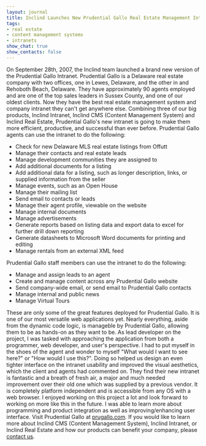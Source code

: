 ```yaml
---
layout: journal
title: Inclind Launches New Prudential Gallo Real Estate Management Intranet
tags: 
- real estate
- content management systems
- intranets
show_chat: true
show_contacts: false
---
```


On September 28th, 2007, the Inclind team launched a brand new version of the Prudential Gallo Intranet. Prudential Gallo is a Delaware real estate company with two offices, one in Lewes, Delaware, and the other in and Rehoboth Beach, Delaware. They have approximately 90 agents employed and are one of the top sales leaders in Sussex County, and one of our oldest clients. Now they have the best real estate management system and company intranet they can't get anywhere else. Combining three of our big products, Inclind Intranet, Inclind CMS (Content Management System) and Inclind Real Estate, Prudential Gallo's new intranet is going to make them more efficient, productive, and successful than ever before. Prudential Gallo agents can use the intranet to do the following: <ul> <li> Check for new Delaware MLS real estate listings from Offutt</li> <li> Manage their contacts and real estate leads</li> <li> Manage development communities they are assigned to</li> <li> Add additional documents for a listing</li> <li> Add additional data for a listing, such as longer description, links, or supplied information from the seller</li> <li> Manage events, such as an Open House</li> <li> Manage their mailing list</li> <li> Send email to contacts or leads</li> <li> Manage their agent profile, viewable on the website</li> <li> Manage internal documents</li> <li> Manage advertisements</li> <li> Generate reports based on listing data and export data to excel for further drill down reporting</li> <li> Generate datasheets to Microsoft Word documents for printing and editing</li> <li> Manage rentals from an external XML feed</li> </ul> Prudential Gallo staff members can use the intranet to do the following: <ul> <li> Manage and assign leads to an agent</li> <li> Create and manage content across any Prudential Gallo website</li> <li> Send company-wide email, or send email to Prudential Gallo contacts</li> <li> Manage internal and public news</li> <li> Manage Virtual Tours</li> </ul> These are only some of the great features deployed for Prudential Gallo. It is one of our most versatile web applications yet. Nearly everything, aside from the dynamic code logic, is manageble by Prudential Gallo, allowing them to be as hands-on as they want to be. As lead developer on the project, I was tasked with approaching the application from both a programmer, web developer, and user's perspective. I had to put myself in the shoes of the agent and wonder to myself "What would I want to see here?" or "How would I use this?". Doing so helped us design an even tighter interface on the intranet usability and improved the visual aesthetics, which the client and agents had commented on. They find their new intranet is fantastic and a breath of fresh air, a major and much needed improvement over their old one which was supplied by a previous vendor. It is completely platform independent and is accessible from any OS with a web browser. I enjoyed working on this project a lot and look forward to working on more like this in the future. I was able to learn more about programming and product integration as well as improving/enhancing user interface. Visit Prudential Gallo at <a href="http://www.prugallo.com">prugallo.com</a>. If you would like to learn more about Inclind CMS (Content Management System), Inclind Intranet, or Inclind Real Estate and how our products can benefit your company, please <a href="http://www.inclind.com/contact.cfm">contact us</a>.